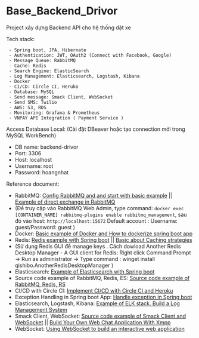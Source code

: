 # Base_Backend_Drivor

Project xây dựng Backend API cho hệ thống đặt xe 

Tech stack:

     - Spring boot, JPA, Hibernate
     - Authentication: JWT, OAuth2 (Connect with Facebook, Google)
     - Message Queue: RabbitMQ
     - Cache: Redis
     - Search Engine: ElasticSearch
     - Log Management: Elasticsearch, Logstash, Kibana
     - Docker
     - CI/CD: Circle CI, Heruko
     - Database: MySQL
     - Send message: Smack Client, WebSocket
     - Send SMS: Twilio
     - AWS: S3, RDS
     - Monitoring: Grafana & Prometheus 
     - VNPAY API Integration ( Payment Service )


Access Database Local: (Cài đặt DBeaver hoặc tạo connection mới trong MySQL WorkBench)
   - DB name: backend-drivor
   - Port: 3306
   - Host: localhost
   - Username: root
   - Password: hoangnhat

Reference document:

   - RabbitMQ:  [Config RabbitMQ and and start with basic example](https://www.springcloud.io/post/2022-03/messaging-using-rabbitmq-in-spring-boot-application/#gsc.tab=0) ||
                [Example of direct exchange in RabbitMQ](https://gpcoder.com/6925-su-dung-direct-exchange-trong-rabbitmq/)
   - (Để truy cập vào RabbitMQ Web Admin, type command: `docker exec [CONTAINER_NAME] rabbitmq-plugins enable rabbitmq_management`, sau đó vào host: `http://localhost:15672`
       Default account : Username: guest/Password: guest
     )
   - Docker: [Basic example of Docker and How to dockerize spring boot app](https://www.docker.com/blog/kickstart-your-spring-boot-application-development/)
   - Redis: [Redis example with Spring boot](https://viblo.asia/p/huong-dan-spring-boot-redis-aWj53NPGl6m) || [Basic about Caching strategies](https://viblo.asia/p/redis-spring-boot-cache-aside-design-pattern-1Je5E6LLKnL)
   - (Sử dụng Redis GUI để manage keys
       . Cách dowload Another Redis Desktop Manager - A GUI client for Redis:
       Right click Command Prompt -> Run as administrator -> Type command : winget install qishibo.AnotherRedisDesktopManager
     )
   - Elasticsearch: [Example of Elasticsearch with Spring boot](https://reflectoring.io/spring-boot-elasticsearch/)
   - Source code example of RabbitMQ, Redis, ES: [Source code example of RabbitMQ, Redis, RS](https://github.com/hoangnhat2003/Shop-App)
   - CI/CD with Circle CI: [Implement CI/CD with Circle CI and Heroku](https://chatbotsmagazine.com/create-a-ci-cd-pipeline-with-circleci-to-deploy-your-bot-in-a-docker-image-to-heroku-32f5dfe887)
   - Exception Handling in Spring boot App: [Handle exception in Spring boot](https://viblo.asia/p/spring-boot-15-exception-handling-exceptionhandler-restcontrolleradvice-controlleradvice-responsestatus-maGK7k2eKj2)
   - Elasticsearch, Logstash, Kibana: [Example of ELK stack. Build a Log Management System](https://www.youtube.com/watch?v=uSYExRWbC9Y)
   - Smack Client, WebSocket: [Source code example of Smack Client and WebSocket](https://github.com/smartinrub/spring-xmpp-websocket-reactjs) || [Build Your Own Web Chat Application With Xmpp](https://sergiomartinrubio.com/projects/build-your-own-web-chat-application-with-xmpp/)
   - WebSocket: [Using WebSocket to build an interactive web application](https://spring.io/guides/gs/messaging-stomp-websocket/)